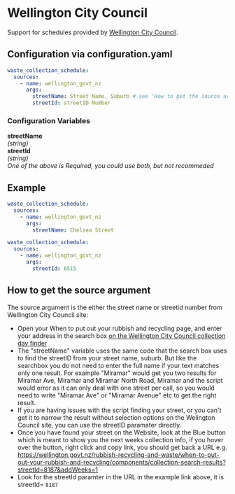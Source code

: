 # Wellington City Council

Support for schedules provided by [Wellington City Council](https://wellington.govt.nz/).

## Configuration via configuration.yaml

```yaml
waste_collection_schedule:
  sources:
    - name: wellington_govt_nz
      args:
        streetName: Street Name, Suburb # see 'How to get the source argument below'
        streetId: streetID Number 
```

### Configuration Variables

**streetName**<br>
*(string)*<br>
**streetId**<br>
*(string)*<br>
*One of the above is Required, you could use both, but not recommeded*

## Example

```yaml
waste_collection_schedule:
  sources:
    - name: wellington_govt_nz
      args:
        streetName: Chelsea Street
```
```yaml
waste_collection_schedule:
  sources:
    - name: wellington_govt_nz
      args:
        streetId: 6515
```


## How to get the source argument

The source argument is the either the street name or streetid number from Wellington City Council site:

-  Open your When to put out your rubbish and recycling page, and enter your address in the search box [on the Wellington City Council collection day finder](https://wellington.govt.nz/rubbish-recycling-and-waste/when-to-put-out-your-rubbish-and-recycling)
- The "streetName" variable uses the same code that the search box uses to find the streetID from your street name, suburb. But like the searchbox you do not need to enter the full name if your text matches only one result. For example "Miramar" would get you two results for Miramar Ave, Miramar and Miramar North Road, Miramar and the script would error as it can only deal with one street per call, so you would need to write "Miramar Ave" or "Miramar Avenue" etc to get the right result.
- If you are having issues with the script finding your street, or you can't get it to narrow the result without selection options on the Welington Council site, you can use the streetID paramater directly. 
- Once you have found your street on the Website, look at the Blue button which is meant to show you the next weeks collection info, if you hover over the button, right click and copy link, you should get back a URL e.g. https://wellington.govt.nz/rubbish-recycling-and-waste/when-to-put-out-your-rubbish-and-recycling/components/collection-search-results?streetId=8187&addWeeks=1
- Look for the streetId paramter in the URL in the example link above, it is streetId= `8187`
